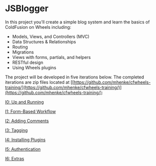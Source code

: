 # JSBlogger

In this project you'll create a simple blog system and learn the basics of ColdFusion on Wheels including:

* Models, Views, and Controllers (MVC)  
* Data Structures & Relationships  
* Routing  
* Migrations  
* Views with forms, partials, and helpers  
* RESTful design  
* Using Wheels plugins

The project will be developed in five iterations below. The completed iterations are zip files located at [[https://github.com/mhenke/cfwheels-training/](https://github.com/mhenke/cfwheels-training/)](https://github.com/mhenke/cfwheels-training/):

[I0: Up and Running](https://github.com/mhenke/cfwheels-training/blob/master/00-upandrunning.markdown)

[I1: Form-Based Workflow](https://github.com/mhenke/cfwheels-training/blob/master/01-forms.markdown)

[I2: Adding Comments](https://github.com/mhenke/cfwheels-training/blob/master/02-comments.markdown)

[I3: Tagging](https://github.com/mhenke/cfwheels-training/blob/master/03-tags.markdown)

[I4: Installing Plugins](https://github.com/mhenke/cfwheels-training/blob/master/04-plugins.markdown)

[I5: Authentication](https://github.com/mhenke/cfwheels-training/blob/master/05-authentication.markdown)

[I6: Extras](https://github.com/mhenke/cfwheels-training/blob/master/06-extras.markdown)